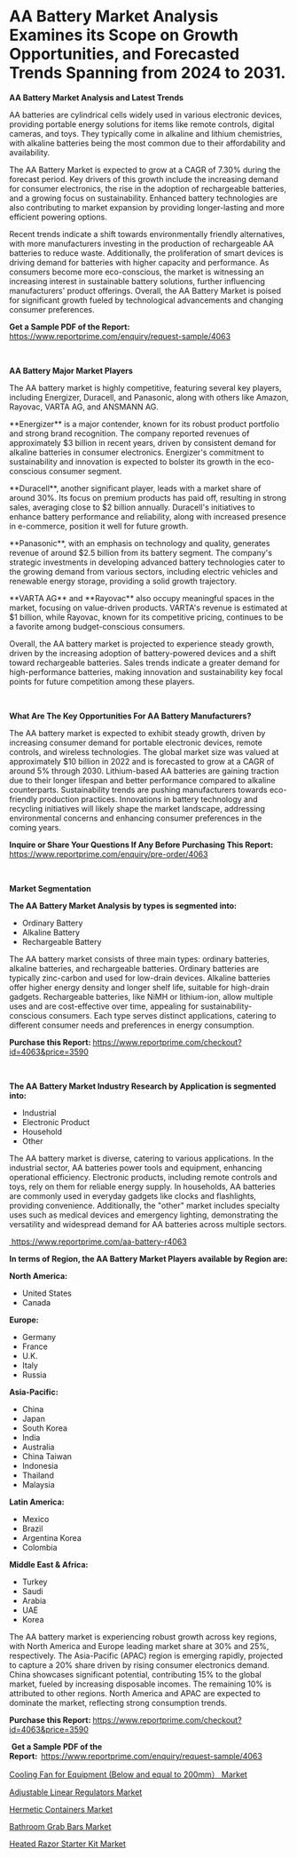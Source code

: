 <p><h1>AA Battery Market Analysis Examines its Scope on Growth Opportunities, and Forecasted Trends Spanning from 2024 to 2031.</h1></p><p><strong>AA Battery Market Analysis and Latest Trends</strong></p>
<p><p>AA batteries are cylindrical cells widely used in various electronic devices, providing portable energy solutions for items like remote controls, digital cameras, and toys. They typically come in alkaline and lithium chemistries, with alkaline batteries being the most common due to their affordability and availability.</p><p>The AA Battery Market is expected to grow at a CAGR of 7.30% during the forecast period. Key drivers of this growth include the increasing demand for consumer electronics, the rise in the adoption of rechargeable batteries, and a growing focus on sustainability. Enhanced battery technologies are also contributing to market expansion by providing longer-lasting and more efficient powering options.</p><p>Recent trends indicate a shift towards environmentally friendly alternatives, with more manufacturers investing in the production of rechargeable AA batteries to reduce waste. Additionally, the proliferation of smart devices is driving demand for batteries with higher capacity and performance. As consumers become more eco-conscious, the market is witnessing an increasing interest in sustainable battery solutions, further influencing manufacturers' product offerings. Overall, the AA Battery Market is poised for significant growth fueled by technological advancements and changing consumer preferences.</p></p>
<p><strong>Get a Sample PDF of the Report:&nbsp;</strong> <a href="https://www.reportprime.com/enquiry/request-sample/4063">https://www.reportprime.com/enquiry/request-sample/4063</a></p>
<p>&nbsp;</p>
<p><strong>AA Battery Major Market Players</strong></p>
<p><p>The AA battery market is highly competitive, featuring several key players, including Energizer, Duracell, and Panasonic, along with others like Amazon, Rayovac, VARTA AG, and ANSMANN AG. </p><p>**Energizer** is a major contender, known for its robust product portfolio and strong brand recognition. The company reported revenues of approximately $3 billion in recent years, driven by consistent demand for alkaline batteries in consumer electronics. Energizer's commitment to sustainability and innovation is expected to bolster its growth in the eco-conscious consumer segment.</p><p>**Duracell**, another significant player, leads with a market share of around 30%. Its focus on premium products has paid off, resulting in strong sales, averaging close to $2 billion annually. Duracell's initiatives to enhance battery performance and reliability, along with increased presence in e-commerce, position it well for future growth.</p><p>**Panasonic**, with an emphasis on technology and quality, generates revenue of around $2.5 billion from its battery segment. The company's strategic investments in developing advanced battery technologies cater to the growing demand from various sectors, including electric vehicles and renewable energy storage, providing a solid growth trajectory.</p><p>**VARTA AG** and **Rayovac** also occupy meaningful spaces in the market, focusing on value-driven products. VARTA's revenue is estimated at $1 billion, while Rayovac, known for its competitive pricing, continues to be a favorite among budget-conscious consumers.</p><p>Overall, the AA battery market is projected to experience steady growth, driven by the increasing adoption of battery-powered devices and a shift toward rechargeable batteries. Sales trends indicate a greater demand for high-performance batteries, making innovation and sustainability key focal points for future competition among these players.</p></p>
<p>&nbsp;</p>
<p><strong>What Are The Key Opportunities For AA Battery Manufacturers?</strong></p>
<p><p>The AA battery market is expected to exhibit steady growth, driven by increasing consumer demand for portable electronic devices, remote controls, and wireless technologies. The global market size was valued at approximately $10 billion in 2022 and is forecasted to grow at a CAGR of around 5% through 2030. Lithium-based AA batteries are gaining traction due to their longer lifespan and better performance compared to alkaline counterparts. Sustainability trends are pushing manufacturers towards eco-friendly production practices. Innovations in battery technology and recycling initiatives will likely shape the market landscape, addressing environmental concerns and enhancing consumer preferences in the coming years.</p></p>
<p><strong>Inquire or Share Your Questions If Any Before Purchasing This Report:</strong> <a href="https://www.reportprime.com/enquiry/pre-order/4063">https://www.reportprime.com/enquiry/pre-order/4063</a></p>
<p>&nbsp;</p>
<p><strong>Market Segmentation</strong></p>
<p><strong>The AA Battery Market Analysis by types is segmented into:</strong></p>
<p><ul><li>Ordinary Battery</li><li>Alkaline Battery</li><li>Rechargeable Battery</li></ul></p>
<p><p>The AA battery market consists of three main types: ordinary batteries, alkaline batteries, and rechargeable batteries. Ordinary batteries are typically zinc-carbon and used for low-drain devices. Alkaline batteries offer higher energy density and longer shelf life, suitable for high-drain gadgets. Rechargeable batteries, like NiMH or lithium-ion, allow multiple uses and are cost-effective over time, appealing for sustainability-conscious consumers. Each type serves distinct applications, catering to different consumer needs and preferences in energy consumption.</p></p>
<p><strong>Purchase this Report:&nbsp;</strong><a href="https://www.reportprime.com/checkout?id=4063&price=3590">https://www.reportprime.com/checkout?id=4063&price=3590</a></p>
<p>&nbsp;</p>
<p><strong>The AA Battery Market Industry Research by Application is segmented into:</strong></p>
<p><ul><li>Industrial</li><li>Electronic Product</li><li>Household</li><li>Other</li></ul></p>
<p><p>The AA battery market is diverse, catering to various applications. In the industrial sector, AA batteries power tools and equipment, enhancing operational efficiency. Electronic products, including remote controls and toys, rely on them for reliable energy supply. In households, AA batteries are commonly used in everyday gadgets like clocks and flashlights, providing convenience. Additionally, the "other" market includes specialty uses such as medical devices and emergency lighting, demonstrating the versatility and widespread demand for AA batteries across multiple sectors.</p></p>
<p><a href="https://www.reportprime.com/aa-battery-r4063">&nbsp;https://www.reportprime.com/aa-battery-r4063</a></p>
<p><strong>In terms of Region, the AA Battery Market Players available by Region are:</strong></p>
<p>
    <p> <strong> North America: </strong>
        <ul>
            <li>United States</li>
            <li>Canada</li>
        </ul>
        </p> 
    <p> <strong> Europe: </strong>
        <ul>
            <li>Germany</li>
            <li>France</li>
            <li>U.K.</li>
            <li>Italy</li>
            <li>Russia</li>
        </ul>
        </p> 
    <p> <strong> Asia-Pacific: </strong>
        <ul>
            <li>China</li>
            <li>Japan</li>
            <li>South Korea</li>
            <li>India</li>
            <li>Australia</li>
            <li>China Taiwan</li>
            <li>Indonesia</li>
            <li>Thailand</li>
            <li>Malaysia</li>
        </ul>
        </p> 
    <p> <strong> Latin America: </strong>
        <ul>
            <li>Mexico</li>
            <li>Brazil</li>
            <li>Argentina Korea</li>
            <li>Colombia</li>
        </ul>
        </p> 
    <p> <strong> Middle East & Africa: </strong>
        <ul>
            <li>Turkey</li>
            <li>Saudi</li>
            <li>Arabia</li>
            <li>UAE</li>
            <li>Korea</li>
        </ul>
    </p>
    </p>
<p><p>The AA battery market is experiencing robust growth across key regions, with North America and Europe leading market share at 30% and 25%, respectively. The Asia-Pacific (APAC) region is emerging rapidly, projected to capture a 20% share driven by rising consumer electronics demand. China showcases significant potential, contributing 15% to the global market, fueled by increasing disposable incomes. The remaining 10% is attributed to other regions. North America and APAC are expected to dominate the market, reflecting strong consumption trends.</p></p>
<p><strong>Purchase this Report: </strong><a href="https://www.reportprime.com/checkout?id=4063&price=3590">https://www.reportprime.com/checkout?id=4063&price=3590</a></p>
<p>&nbsp;<strong>Get a Sample PDF of the Report:&nbsp;&nbsp;</strong><a href="https://www.reportprime.com/enquiry/request-sample/4063">https://www.reportprime.com/enquiry/request-sample/4063</a></p>
<p><strong></strong></p>
<p><p><a href="https://issuu.com/reportprime-2/docs/cooling-fan-for-equipment-below-and_55aa4992fbb6bb">Cooling Fan for Equipment (Below and equal to 200mm） Market</a></p><p><a href="https://github.com/RuthLucas64/Market-Research-Report-List-1/blob/main/adjustable-linear-regulators-market.md">Adjustable Linear Regulators Market</a></p><p><a href="https://www.linkedin.com/pulse/global-hermetic-containers-market-analysis-key-trends-future-m533e?trackingId=VpuBtASlTf%2BhRKfBuiTKzw%3D%3D">Hermetic Containers Market</a></p><p><a href="https://issuu.com/reportprime-2/docs/bathroom-grab-bars-market-size-2030_2bbaf1a69c4e28">Bathroom Grab Bars Market</a></p><p><a href="https://www.linkedin.com/pulse/unlocking-growth-potential-market-strategic-analysis-heated-kfi9e?trackingId=g0piAU9IRsecJIV1xFYWOw%3D%3D">Heated Razor Starter Kit Market</a></p></p>